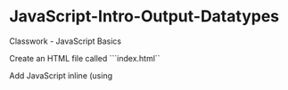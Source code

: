 # JavaScript-Intro-Output-Datatypes
Classwork - JavaScript Basics

Create an HTML file called ```index.html`` 

Add JavaScript inline (using <script> tags) that does the following:

* Defines a string variable called ```name``` and assign it your name

* Defines a numeric variable called ```age``` that contains your age

* Write the code to log ```My name is YOURNAME and I am YOURAGE``` in the developer console


!DOCTYPE html>
<html lang="en">
<head>
    <meta charset="UTF-8">
    <title>Cheese Sticks</title>
</head>
<body>

<h1>Cheese Sticks</h1>

<script>
    var name= "Antario";
    var age=22;
    console.log("My name is "+name+ "and I am"+ age);
</script>

</body>
</html>
